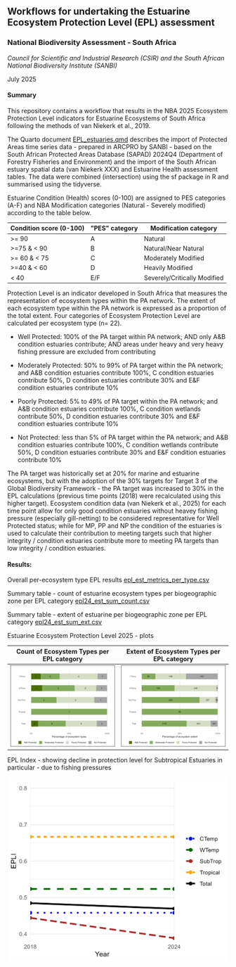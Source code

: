 ## **Workflows for undertaking the Estuarine Ecosystem Protection Level (EPL) assessment**

### **National Biodiversity Assessment - South Africa**

*Council for Scientific and Industrial Research (CSIR) and the South African National Biodiversity Institute (SANBI)*

July 2025

#### **Summary**

This repository contains a workflow that results in the NBA 2025 Ecosystem Protection Level indicators for Estuarine Ecosystems of South Africa following the methods of van Niekerk et al., 2019.

The Quarto document [EPL_estuaries.qmd](https://github.com/askowno/EPL_riv/blob/main/EPL_estuariest.qmd) describes the import of Protected Areas time series data - prepared in ARCPRO by SANBI - based on the South African Protected Areas Database (SAPAD) 2024Q4 (Department of Forestry Fisheries and Environment) and the import of the South African estuary spatial data (van Niekerk XXX) and Estuarine Health assessment tables. The data were combined (intersection) using the sf package in R and summarised using the tidyverse.

Estuarine Condition (Health) scores (0-100) are assigned to PES categories (A-F) and NBA Modification categories (Natural - Severely modified) according to the table below.

| Condition score (0-100) | "PES" category | Modification category        |
|-------------------------|----------------|------------------------------|
| \>= 90                  | A              | Natural                      |
| \>=75 & \< 90           | B              | Natural/Near Natural         |
| \>= 60 & \< 75          | C              | Moderately Modified          |
| \>=40 & \< 60           | D              | Heavily Modified             |
| \< 40                   | E/F            | Severely/Critically Modified |

Protection Level is an indicator developed in South Africa that measures the representation of ecosystem types within the PA network. The extent of each ecosystem type within the PA network is expressed as a proportion of the total extent. Four categories of Ecosystem Protection Level are calculated per ecosystem type (n= 22).

-   Well Protected: 100% of the PA target within PA network; AND only A&B condition estuaries contribute; AND areas under heavy and very heavy fishing pressure are excluded from contributing

-   Moderately Protected: 50% to 99% of PA target within the PA network; and A&B condition estuaries contribute 100%, C condition estuaries contribute 50%, D condition estuaries contribute 30% and E&F condition estuaries contribute 10%

-   Poorly Protected: 5% to 49% of PA target within the PA network; and A&B condition estuaries contribute 100%, C condition wetlands contribute 50%, D condition estuaries contribute 30% and E&F condition estuaries contribute 10%

-   Not Protected: less than 5% of PA target within the PA network; and A&B condition estuaries contribute 100%, C condition wetlands contribute 50%, D condition estuaries contribute 30% and E&F condition estuaries contribute 10%

The PA target was historically set at 20% for marine and estuarine ecosystems, but with the adoption of the 30% targets for Target 3 of the Global Biodiversity Framework - the PA target was increased to 30% in the EPL calculations (previous time points (2018) were recalculated using this higher target). Ecosystem condition data (van Niekerk et al., 2025) for each time point allow for only good condition estuaries without heavey fishing pressure (especially gill-netting) to be considered representative for Well Protected status; while for MP, PP and NP the condition of the estuaries is used to calculate their contribution to meeting targets such that higher integrity / condition estuaries contribute more to meeting PA targets than low integrity / condition estuaries.

#### **Results:**

Overall per-ecosystem type EPL results [epl_est_metrics_per_type.csv](outputs/epl_est_metrics_per_type.csv)

Summary table - count of estuarine ecosystem types per biogeographic zone per EPL category [epl24_est_sum_count.csv](outputs/epl24_est_sum_count.csv)

Summary table - extent of estuarine per biogeographic zone per EPL category [epl24_est_sum_ext.csv](outputs/epl24_est_sum_ext.csv)

Estuarine Ecosystem Protection Level 2025 - plots

| Count of Ecosystem Types per EPL category | Extent of Ecosystem Types per EPL category |
|----|----|
| ![](outputs/epl24_est_bar_plot_count.png) | ![](outputs/epl24_est_bar_plot_ext.png) |

EPL Index - showing decline in protection level for Subtropical Estuaries in particular - due to fishing pressures

![](outputs/epli_est_line_plot.png)
